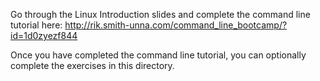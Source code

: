 Go through the Linux Introduction slides and complete the command line 
tutorial here: 
http://rik.smith-unna.com/command_line_bootcamp/?id=1d0zyezf844

Once you have completed the command line tutorial, you can optionally 
complete the exercises in this directory.  
